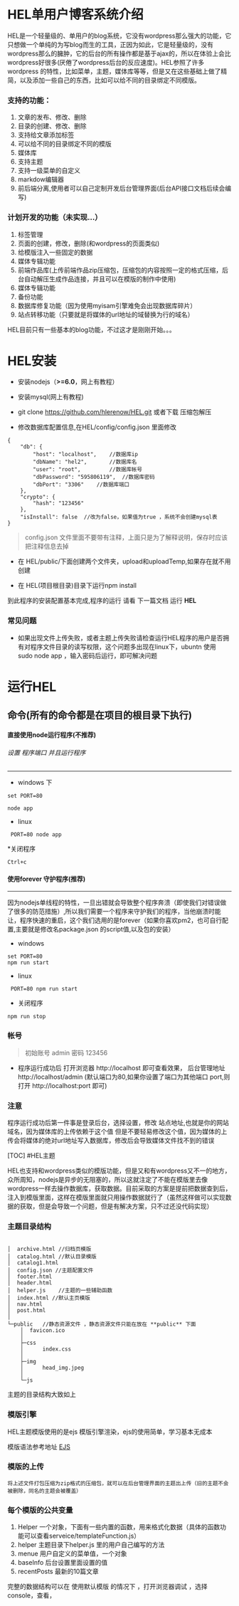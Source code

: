 # HEL单用户博客系统介绍

HEL是一个轻量级的、单用户的blog系统，它没有wordpress那么强大的功能，它只想做一个单纯的为写blog而生的工具，正因为如此，它是轻量级的，没有wordpress那么的臃肿，它的后台的所有操作都是基于ajax的，所以在体验上会比wordpress好很多(厌倦了wordpress后台的反应速度)。HEL参照了许多wordpress 的特性，比如菜单，主题，媒体库等等，但是又在这些基础上做了精简，以及添加一些自己的东西，比如可以给不同的目录绑定不同模版。

### 支持的功能：

1. 文章的发布、修改、删除
2. 目录的创建、修改、删除
3. 支持给文章添加标签
4. 可以给不同的目录绑定不同的模版
5. 媒体库
6. 支持主题
7. 支持一级菜单的自定义
8. markdow编辑器
9. 前后端分离,使用者可以自己定制开发后台管理界面(后台API接口文档后续会编写)

### 计划开发的功能（未实现...）

1. 标签管理
2. 页面的创建，修改，删除(和wordpress的页面类似)
3. 给模版注入一些固定的数据
4. 媒体专辑功能
5. 前端作品库(上传前端作品zip压缩包，压缩包的内容按照一定的格式压缩，后台自动解压生成作品连接，并且可以在模版的制作中使用)
6. 媒体专辑功能
7. 备份功能
8. 数据库修复功能（因为使用myisam引擎难免会出现数据库碎片）
9. 站点转移功能（只要就是将媒体的url地址的域替换为行的域名）


HEL目前只有一些基本的blog功能，不过这才是刚刚开始。。。

# HEL安装


* 安装nodejs（**>=6.0**，网上有教程）

* 安装mysql(网上有教程)

* git clone https://github.com/hlerenow/HEL.git 或者下载 压缩包解压

* 修改数据库配置信息,在HEL/config/config.json 里面修改

```
{
	"db": {
		"host": "localhost",	//数据库ip
		"dbName": "hel2",		//数据库名
		"user": "root",			//数据库帐号
		"dbPassword": "595806119",	//数据库密码
		"dbPort": "3306"	//数据库端口
	},
	"crypto": {
		"hash": "123456"
	},
	"isInstall": false	//改为false，如果值为true ，系统不会创建mysql表
}
```

> config.json 文件里面不要带有注释，上面只是为了解释说明，保存时应该把注释信息去掉

* 在 HEL/public/下面创建两个文件夹，upload和uploadTemp,如果存在就不用创建

* 在 HEL(项目根目录)目录下运行npm install 


到此程序的安装配置基本完成,程序的运行 请看 下一篇文档 运行 **HEL**

### 常见问题
* 如果出现文件上传失败，或者主题上传失败请检查运行HEL程序的用户是否拥有对程序文件目录的读写权限，这个问题多出现在linux下，ubuntn 使用 sudo node app ，输入密码后运行，即可解决问题

# 运行HEL

## 命令(所有的命令都是在项目的根目录下执行)

#### 直接使用node运行程序(不推荐)

###### 设置 程序端口 并且运行程序
---
* windows 下
```
set PORT=80

node app
```

* linux
```
 PORT=80 node app
```

*关闭程序 

	Ctrl+c


#### 使用forever 守护程序(推荐)
---
因为nodejs单线程的特性，一旦出错就会导致整个程序奔溃（即使我们对错误做了很多的防范措施）,所以我们需要一个程序来守护我们的程序，当他崩溃时能让，程序快速的重启，这个我们选用的是forever（如果你喜欢pm2，也可自行配置,主要就是修改名package.json 的script值,以及包的安装）

* windows

```
set PORT=80
npm run start
```

* linux

```
 PORT=80 npm run start
```

* 关闭程序

```
npm run stop
```

### 帐号

>初始账号 admin  密码 123456


* 程序运行成功后
	打开浏览器 http://localhost 即可查看效果，
	后台管理地址http://localhost/admin
	(默认端口为80,如果你设置了端口为其他端口 port,则打开 http://localhost:port 即可)

### 注意
程序运行成功后第一件事是登录后台，选择设置，修改 站点地址,也就是你的网站域名，因为媒体库的上传依赖于这个值
但是不要轻易修改这个值，因为媒体的上传会将媒体的绝对url地址写入数据库，修改后会导致媒体文件找不到的错误


[TOC]
#HEL主题

HEL也支持和wordpress类似的模版功能，但是又和有wordpress又不一的地方，众所周知，nodejs是异步的无阻塞的，所以这就注定了不能在模版里去像wordpress一样去操作数据库，获取数据。目前采取的方案是提前把数据查到后，注入到模版里面，这样在模版里面就只用操作数据就行了（虽然这样做可以实现数据的获取，但是会导致一个问题，但是有解决方案，只不过还没代码实现）

### 主题目录结构
```

│  archive.html //归档页模版
│  catalog.html //默认目录模版
│  catalog1.html
│  config.json //主题配置文件
│  footer.html
│  header.html
│  helper.js    //主题的一些辅助函数
│  index.html //默认主页模版
│  nav.html
│  post.html
│  
└─public   //静态资源文件 ，静态资源文件只能在放在 **public** 下面
    │  favicon.ico
    │  
    ├─css
    │      index.css
    │      
    ├─img
    │      head_img.jpeg
    │      
    └─js
```

主题的目录结构大致如上

### 模版引擎

HEL主题模版使用的是ejs 模版引擎渲染，ejs的使用简单，学习基本无成本

模版语法参考地址 [EJS](https://github.com/mde/ejs)

### 模版的上传
	将上述文件打包压缩为zip格式的压缩包，就可以在后台管理界面的主题出上传（旧的主题不会被删除，同名的主题会被覆盖）

### 每个模版的公共变量

1. Helper
	一个对象，下面有一些内置的函数，用来格式化数据（具体的函数功能可以查看serveice/templateFunction.js）
2. helper
	主题目录下helper.js 里的用户自己编写的方法
3. menue
	用户自定义的菜单值，一个对象
4. baseInfo
	后台设置里面设置的值
5. recentPosts
	最新的10篇文章

完整的数据结构可以在 使用默认模版  的情况下 ，打开浏览器调试 ，选择console，查看，


